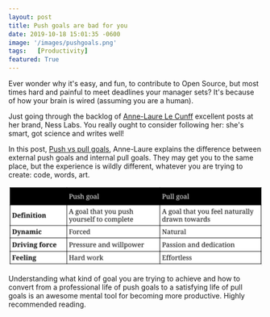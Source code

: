 ```yaml
---
layout: post
title: Push goals are bad for you
date: 2019-10-18 15:01:35 -0600
image: '/images/pushgoals.png'
tags:   [Productivity]
featured: True
---
```


Ever wonder why it's easy, and fun, to contribute to Open Source, but most times hard and painful to meet deadlines your manager sets? It's because of how your brain is wired (assuming you are a human).

Just going through the backlog of [Anne-Laure Le Cunff](https://nesslabs.com/push-pull-goals) excellent posts at her brand, Ness Labs. You really ought to consider following her: she's smart, got science and writes well!

In this post, [Push vs pull goals](https://nesslabs.com/push-pull-goals), Anne-Laure explains the difference between external push goals and internal pull goals. They may get you to the same place, but the experience is wildly different, whatever you are trying to create: code, words, art.

![Push goals are bad for you](./images/pushgoals.png)

Understanding what kind of goal you are trying to achieve and how to convert from a professional life of push goals to a satisfying life of pull goals is an awesome mental tool for becoming more productive. Highly recommended reading.
